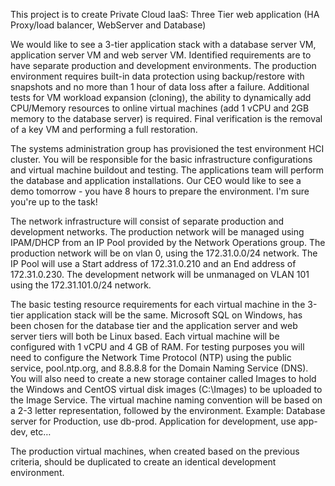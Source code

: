 This project is to create Private Cloud IaaS: Three Tier web application (HA Proxy/load balancer, WebServer and Database)

We would like to see a 3-tier application stack with a database server VM, application server VM and web server VM. Identified requirements are to have separate production and development environments. The production environment requires built-in data protection using backup/restore with snapshots and no more than 1 hour of data loss after a failure. Additional tests for VM workload expansion (cloning), the ability to dynamically add CPU/Memory resources to online virtual machines (add 1 vCPU and 2GB memory to the database server) is required. Final verification is the removal of a key VM and performing a full restoration.

The systems administration group has provisioned the test environment HCI cluster. You will be responsible for the basic infrastructure configurations and virtual machine buildout and testing. The applications team will perform the database and application installations. Our CEO would like to see a demo tomorrow - you have 8 hours to prepare the environment. I'm sure you're up to the task!

The network infrastructure will consist of separate production and development networks. The production network will be managed using IPAM/DHCP from an IP Pool provided by the Network Operations group. The production network will be on vlan 0, using the 172.31.0.0/24 network. The IP Pool will use a Start address of 172.31.0.210 and an End address of 172.31.0.230. The development network will be unmanaged on VLAN 101 using the 172.31.101.0/24 network.

The basic testing resource requirements for each virtual machine in the 3-tier application stack will be the same. Microsoft SQL on Windows, has been chosen for the database tier and the application server and web server tiers will both be Linux based. Each virtual machine will be configured with 1 vCPU and 4 GB of RAM. For testing purposes you will need to configure the Network Time Protocol (NTP) using the public service, pool.ntp.org, and 8.8.8.8 for the Domain Naming Service (DNS). You will also need to create a new storage container called Images to hold the Windows and CentOS virtual disk images (C:\Images) to be uploaded to the Image Service. The virtual machine naming convention will be based on a 2-3 letter representation, followed by the environment. Example: Database server for Production, use db-prod. Application for development, use app-dev, etc…

The production virtual machines, when created based on the previous criteria, should be duplicated to create an identical development environment.

